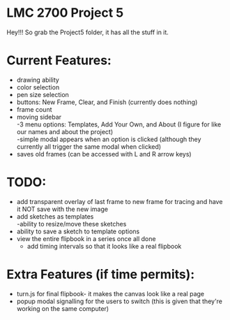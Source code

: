 # LMC 2700 Project 5

Hey!!! So grab the Project5 folder, it has all the stuff in it.

# Current Features:  
  - drawing ability  
  - color selection  
  - pen size selection  
  - buttons: New Frame, Clear, and Finish (currently does nothing)
  - frame count  
  - moving sidebar   
        -3 menu options: Templates, Add Your Own, and About (I figure for like our names and about the project)   
        -simple modal appears when an option is clicked (although they currently all trigger the same modal when clicked)  
  - saves old frames (can be accessed with L and R arrow keys)
      
  
 # TODO:
  - add transparent overlay of last frame to new frame for tracing and have it NOT save with the new image  
  - add sketches as templates  
        -ability to resize/move these sketches  
  - ability to save a sketch to template options  
  - view the entire flipbook in a series once all done  
      - add timing intervals so that it looks like a real flipbook  
 
 # Extra Features (if time permits):  
  - turn.js for final flipbook- it makes the canvas look like a real page  
  - popup modal signalling for the users to switch (this is given that they're working on the same computer)
  
